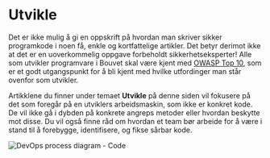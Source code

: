 # Utvikle

<div className="row category-into">
    <div className="column">
        <p>
            Det er ikke mulig å gi en oppskrift på hvordan man skriver sikker programkode i noen få, enkle og kortfattelige artikler. Det betyr derimot ikke at det er en uoverkommelig oppgave forbeholdt sikkerhetseksperter! Alle som utvikler programvare i Bouvet skal være kjent med <a href="https://owasp.org/www-project-top-ten/">OWASP Top 10</a>, som er et godt utgangspunkt for å bli kjent med hvilke utfordinger man står ovenfor som utvikler.<br/>
        </p>
        <p>
            Artikklene du finner under temaet <b>Utvikle</b> på denne siden vil fokusere på det som foregår på en utviklers arbeidsmaskin, som ikke er konkret kode. De vil ikke gå i dybden på konkrete angreps metoder eller hvordan beskytte mot disse. Du vil også finne råd om hvordan et team bør arbeide for å være i stand til å forebygge, identifisere, og fikse sårbar kode.
        </p>
    </div>
    <div className="column">
        <img alt="DevOps process diagram - Code" src="/img/devops_code.svg"/>
    </div>
</div>

